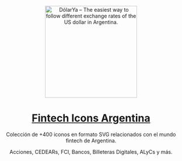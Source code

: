 <a href="https://dolarya.info">
  <p align="center" width="100%">
    <img align="center" width="252px" height="252px" alt="DólarYa – The easiest way to follow different exchange rates of the US dollar in Argentina." src="https://utfs.io/f/2b7f2e56-4b1c-42c9-945b-6e45e4f2973f-q8r3ye.svg">
  </p>
  <h1 align="center">Fintech Icons Argentina</h1>
</a>

<p align="center">
  Colección de +400 iconos en formato SVG relacionados con el mundo fintech de Argentina.
</p>
<p align="center">
  Acciones, CEDEARs, FCI, Bancos, Billeteras Digitales, ALyCs y más.
</p>
